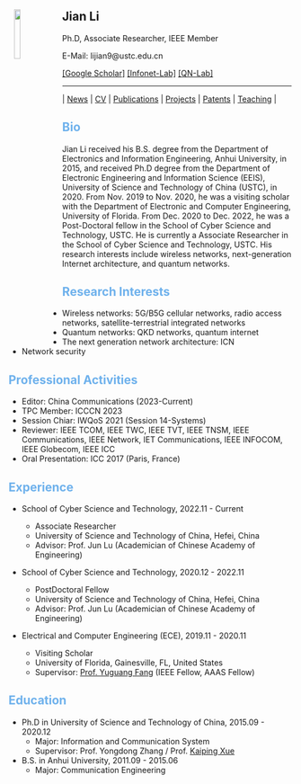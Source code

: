 <body>
  <img align="left" width="15%" height="15%" hspace = 10 src="/homepage/images/Photo-lijian.JPG"/>
    <span>
      <h2 size="8" face="" color="black">Jian Li</h2>
      <p>
        Ph.D, Associate Researcher, IEEE Member
      </p>
      <p>
        E-Mail: lijian9@ustc.edu.cn
      </p>
      <p>
        <a href="https://scholar.google.com/citations?user=ZuP2MtEAAAAJ&hl=zh-CN">[Google Scholar]</a> <a href="http://if.ustc.edu.cn/member.php">[Infonet-Lab]</a> <a href="https://qnlab-ustc.com/">[QN-Lab]</a>
      </p>
    </span>
</body>

***

| [News](/homepage/) | [CV](/homepage/CV.html) | [Publications](/homepage/publications.html) | [Projects](/homepage/projects.html) | [Patents](/homepage/patents.html) | [Teaching](/homepage/teaching.html) |  

## <font color=#6EB1EC>Bio</font>  

Jian Li received his B.S. degree from the Department of Electronics and Information Engineering, Anhui University, in 2015, and received Ph.D degree from the Department of Electronic Engineering and Information Science (EEIS), University of Science and Technology of China (USTC), in 2020. From Nov. 2019 to Nov. 2020, he was a visiting scholar with the Department of Electronic and Computer Engineering, University of Florida. From Dec. 2020 to Dec. 2022, he was a Post-Doctoral fellow in the School of Cyber Science and Technology, USTC. He is currently a Associate Researcher in the School of Cyber Science and Technology, USTC. His research interests include wireless networks, next-generation Internet architecture, and quantum networks.

## <font color=#6EB1EC>Research Interests</font>
* Wireless networks: 5G/B5G cellular networks, radio access networks, satellite-terrestrial integrated networks  
* Quantum networks: QKD networks, quantum internet  
* The next generation network architecture: ICN  
* Network security  

## <font color=#6EB1EC>Professional Activities</font>
* Editor: China Communications (2023-Current)
* TPC Member: ICCCN 2023  
* Session Chiar: IWQoS 2021 (Session 14-Systems)
* Reviewer: IEEE TCOM, IEEE TWC, IEEE TVT, IEEE TNSM, IEEE Communications, IEEE Network, IET Communications, IEEE INFOCOM, IEEE Globecom, IEEE ICC  
* Oral Presentation: ICC 2017 (Paris, France)  

## <font color=#6EB1EC>Experience</font>  
* School of Cyber Science and Technology, 2022.11 - Current  
  * Associate Researcher  
  * University of Science and Technology of China, Hefei, China  
  * Advisor: Prof. Jun Lu (Academician of Chinese Academy of Engineering)   
* School of Cyber Science and Technology, 2020.12 - 2022.11 
  * PostDoctoral Fellow  
  * University of Science and Technology of China, Hefei, China  
  * Advisor: Prof. Jun Lu (Academician of Chinese Academy of Engineering)  

* Electrical and Computer Engineering (ECE), 2019.11 - 2020.11  
  * Visiting Scholar  
  * University of Florida, Gainesville, FL, United States  
  * Supervisor: [Prof. Yuguang Fang](http://www.fang.ece.ufl.edu/) (IEEE Fellow, AAAS Fellow)  
  

## <font color=#6EB1EC>Education</font>   
* Ph.D in University of Science and Technology of China, 2015.09 - 2020.12  
  * Major: Information and Communication System  
  * Supervisor: Prof. Yongdong Zhang / Prof. [Kaiping Xue](http://staff.ustc.edu.cn/~kpxue/)  
* B.S. in Anhui University, 2011.09 - 2015.06  
  * Major: Communication Engineering  
